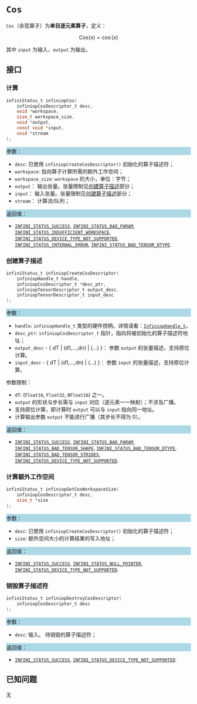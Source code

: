 ﻿# `Cos`

`Cos`（余弦算子）为**单目逐元素算子**，定义：

$$
\mathrm{Cos}(x)=\cos(x)
$$

其中 `input` 为输入，`output` 为输出。

## 接口

### 计算

```c
infiniStatus_t infiniopCos(
    infiniopCosDescriptor_t desc,
    void *workspace,
    size_t workspace_size,
    void *output,
    const void *input,
    void *stream
);
```

<div style="background-color: lightblue; padding: 1px;"> 参数： </div>

- `desc`:
  已使用 `infiniopCreateCosDescriptor()` 初始化的算子描述符；
- `workspace`:
  指向算子计算所需的额外工作空间；
- `workspace_size`:
  `workspace` 的大小，单位：字节；
- `output`：
  输出张量。张量限制见[创建算子描述](#创建算子描述)部分；
- `input`：
  输入张量。张量限制见[创建算子描述](#创建算子描述)部分；
- `stream`：
  计算流/队列；

<div style="background-color: lightblue; padding: 1px;"> 返回值： </div>

- [`INFINI_STATUS_SUCCESS`], [`INFINI_STATUS_BAD_PARAM`], [`INFINI_STATUS_INSUFFICIENT_WORKSPACE`], [`INFINI_STATUS_DEVICE_TYPE_NOT_SUPPORTED`], [`INFINI_STATUS_INTERNAL_ERROR`], [`INFINI_STATUS_BAD_TENSOR_DTYPE`].

### 创建算子描述

```c
infiniStatus_t infiniopCreateCosDescriptor(
    infiniopHandle_t handle,
    infiniopCosDescriptor_t *desc_ptr,
    infiniopTensorDescriptor_t output_desc,
    infiniopTensorDescriptor_t input_desc
);
```

<div style="background-color: lightblue; padding: 1px;"> 参数： </div>

- `handle`:
  `infiniopHandle_t` 类型的硬件控柄。详情请看：[`InfiniopHandle_t`]。
- `desc_ptr`:
  `infiniopCosDescriptor_t` 指针，指向将被初始化的算子描述符地址；
- `output_desc` - { dT | (d1,...,dn) | (...) }：
  参数 `output` 的张量描述，支持原位计算。
- `input_desc` - { dT | (d1,...,dn) | (...) }：
  参数 `input` 的张量描述，支持原位计算。

参数限制：

- `dT`: (`Float16`, `Float32`, `BFloat16`) 之一。
- `output` 的形状与步长需与 `input` 对应（逐元素一一映射）；不涉及广播。
- 支持原位计算，即计算时 `output` 可以与 `input` 指向同一地址。
- 计算输出参数 `output` 不能进行广播（其步长不得为 0）。

<div style="background-color: lightblue; padding: 1px;"> 返回值： </div>

- [`INFINI_STATUS_SUCCESS`], [`INFINI_STATUS_BAD_PARAM`], [`INFINI_STATUS_BAD_TENSOR_SHAPE`], [`INFINI_STATUS_BAD_TENSOR_DTYPE`], [`INFINI_STATUS_BAD_TENSOR_STRIDES`], [`INFINI_STATUS_DEVICE_TYPE_NOT_SUPPORTED`].

### 计算额外工作空间

```c
infiniStatus_t infiniopGetCosWorkspaceSize(
    infiniopCosDescriptor_t desc,
    size_t *size
);
```

<div style="background-color: lightblue; padding: 1px;"> 参数： </div>

- `desc`:
  已使用 `infiniopCreateCosDescriptor()` 初始化的算子描述符；
- `size`:
  额外空间大小的计算结果的写入地址；

<div style="background-color: lightblue; padding: 1px;"> 返回值：</div>

- [`INFINI_STATUS_SUCCESS`], [`INFINI_STATUS_NULL_POINTER`], [`INFINI_STATUS_DEVICE_TYPE_NOT_SUPPORTED`].

### 销毁算子描述符

```c
infiniStatus_t infiniopDestroyCosDescriptor(
    infiniopCosDescriptor_t desc
);
```

<div style="background-color: lightblue; padding: 1px;"> 参数： </div>

- `desc`:
  输入。 待销毁的算子描述符；

<div style="background-color: lightblue; padding: 1px;"> 返回值： </div>

- [`INFINI_STATUS_SUCCESS`], [`INFINI_STATUS_DEVICE_TYPE_NOT_SUPPORTED`].

## 已知问题

无

<!-- 链接 -->
[`InfiniopHandle_t`]: /infiniop/handle/README.md

[`INFINI_STATUS_SUCCESS`]: /common/status/README.md#INFINI_STATUS_SUCCESS
[`INFINI_STATUS_BAD_PARAM`]: /common/status/README.md#INFINI_STATUS_BAD_PARAM
[`INFINI_STATUS_INSUFFICIENT_WORKSPACE`]: /common/status/README.md#INFINI_STATUS_INSUFFICIENT_WORKSPACE
[`INFINI_STATUS_DEVICE_TYPE_NOT_SUPPORTED`]: /common/status/README.md#INFINI_STATUS_DEVICE_TYPE_NOT_SUPPORTED
[`INFINI_STATUS_INTERNAL_ERROR`]: /common/status/README.md#INFINI_STATUS_INTERNAL_ERROR
[`INFINI_STATUS_NULL_POINTER`]: /common/status/README.md#INFINI_STATUS_NULL_POINTER
[`INFINI_STATUS_BAD_TENSOR_SHAPE`]: /common/status/README.md#INFINI_STATUS_BAD_TENSOR_SHAPE
[`INFINI_STATUS_BAD_TENSOR_DTYPE`]: /common/status/README.md#INFINI_STATUS_BAD_TENSOR_DTYPE
[`INFINI_STATUS_BAD_TENSOR_STRIDES`]: /common/status/README.md#INFINI_STATUS_BAD_TENSOR_STRIDES
